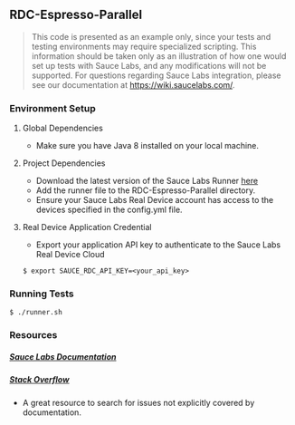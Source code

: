 ## RDC-Espresso-Parallel

>This code is presented as an example only, since your tests and testing environments may require specialized scripting. This information should be taken only as an
>illustration of how one would set up tests with Sauce Labs, and any modifications will not be supported. For questions regarding Sauce Labs integration, please see 
>our documentation at https://wiki.saucelabs.com/.

### Environment Setup

1. Global Dependencies
    * Make sure you have Java 8 installed on your local machine.

2. Project Dependencies
	* Download the latest version of the Sauce Labs Runner [here](https://wiki.saucelabs.com/display/DOCS/Using+Espresso+for+Real+Device+Testing#UsingEspressoforRealDeviceTesting-RequirementsforUsingEspressowithSauceRunnerforRealDevices)
	* Add the runner file to the RDC-Espresso-Parallel directory. 
	* Ensure your Sauce Labs Real Device account has access to the devices specified in the config.yml file. 

3.  Real Device Application Credential
    * Export your application API key to authenticate to the Sauce Labs Real Device Cloud
    ```
    $ export SAUCE_RDC_API_KEY=<your_api_key>
    ```
    
### Running Tests
```
$ ./runner.sh
```

### Resources

##### [Sauce Labs Documentation](https://wiki.saucelabs.com/)

##### [Stack Overflow](http://stackoverflow.com/)
* A great resource to search for issues not explicitly covered by documentation.